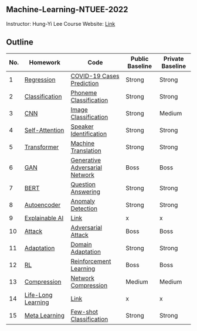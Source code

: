 ## Machine-Learning-NTUEE-2022

Instructor: Hung-Yi Lee
Course Website: [Link](https://speech.ee.ntu.edu.tw/~hylee/ml/2022-spring.php)

## Outline

|No.|Homework|Code|Public Baseline|Private Baseline|
|-|-|-|-|-|
|1|[Regression](hw1/hw1_lec.pdf)|[COVID-19 Cases Prediction](hw1/hw1.ipynb)|Strong|Strong|
|2|[Classification](hw2/hw2_lec.pdf)|[Phoneme Classification](hw2/hw2.ipynb)|Strong|Strong|
|3|[CNN](hw3/hw3_lec.pdf)|[Image Classification](hw3/hw3.ipynb)|Strong|Medium|
|4|[Self-Attention](hw4/hw4_lec.pdf)|[Speaker Identification](hw4/hw4.ipynb)|Strong|Strong|
|5|[Transformer](hw5/hw5_lec.pdf)|[Machine Translation](hw5/hw5.ipynb)|Strong|Strong|
|6|[GAN](hw6/hw6_lec.pdf)|[Generative Adversarial Network](hw6/hw6.ipynb)|Boss|Boss|
|7|[BERT](hw7/hw17_lec.pdf)|[Question Answering](hw7/hw7.ipynb)|Strong|Strong|
|8|[Autoencoder](hw8/hw8_lec.pdf)|[Anomaly Detection](hw8/hw8.ipynb)|Strong|Strong|
|9|[Explainable AI](hw9/hw9_lec.pdf)|[Link](hw9/hw9.ipynb)|x|x|
|10|[Attack](hw10/hw10_lec.pdf)|[Adversarial Attack](hw10/hw10.ipynb)|Boss|Boss|
|11|[Adaptation](hw11/hw11_lec.pdf)|[Domain Adaptation](hw11/hw11.ipynb)|Strong|Strong|
|12|[RL](hw12/hw12_lec.pdf)|[Reinforcement Learning](hw12/hw12.ipynb)|Boss|Boss|
|13|[Compression](hw13/hw13_lec.pdf)|[Network Compression](hw13/hw13.ipynb)|Medium|Medium|
|14|[Life-Long Learning](hw14/hw14_lec.pdf)|[Link](hw14/hw14.ipynb)|x|x|
|15|[Meta Learning](hw15/hw15_lec.pdf)|[Few-shot Classification](hw15/hw15.ipynb)|Strong|Strong|
